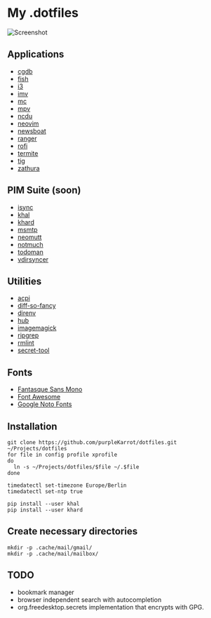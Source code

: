 My .dotfiles
============

![Screenshot](https://raw.githubusercontent.com/purpleKarrot/dotfiles/master/screenshot.png)

## Applications

* [cgdb](https://cgdb.github.io/)
* [fish](https://fishshell.com/)
* [i3](https://i3wm.org/)
* [imv](http://github.com/eXeC64/imv/)
* [mc](http://www.ibiblio.org/mc/)
* [mpv](https://mpv.io/)
* [ncdu](https://dev.yorhel.nl/ncdu)
* [neovim](https://neovim.io/)
* [newsboat](https://newsboat.org/)
* [ranger](http://ranger.nongnu.org)
* [rofi](https://davedavenport.github.io/rofi/)
* [termite](https://github.com/thestinger/termite/)
* [tig](http://jonas.nitro.dk/tig/)
* [zathura](https://pwmt.org/projects/zathura/)

## PIM Suite (soon)

* [isync](http://isync.sourceforge.net)
* [khal](http://lostpackets.de/khal/)
* [khard](https://github.com/scheibler/khard)
* [msmtp](http://msmtp.sourceforge.net/)
* [neomutt](http://www.neomutt.org/)
* [notmuch](http://notmuchmail.org/)
* [todoman](https://todoman.rtfd.org/)
* [vdirsyncer](https://vdirsyncer.rtfd.org/)

## Utilities

* [acpi](https://acpiclient.sourceforge.io/)
* [diff-so-fancy](https://github.com/so-fancy/diff-so-fancy)
* [direnv](http://direnv.net/)
* [hub](https://hub.github.com/)
* [imagemagick](http://www.imagemagick.org/)
* [ripgrep](https://github.com/BurntSushi/ripgrep)
* [rmlint](http://rmlint.rtfd.org/)
* [secret-tool](https://wiki.gnome.org/Projects/Libsecret)

## Fonts

* [Fantasque Sans Mono](https://github.com/belluzj/fantasque-sans/)
* [Font Awesome](https://fortawesome.github.io/Font-Awesome/)
* [Google Noto Fonts](https://www.google.com/get/noto/)

## Installation

```
git clone https://github.com/purpleKarrot/dotfiles.git ~/Projects/dotfiles
for file in config profile xprofile
do
  ln -s ~/Projects/dotfiles/$file ~/.$file
done
```

```
timedatectl set-timezone Europe/Berlin
timedatectl set-ntp true
```

```
pip install --user khal
pip install --user khard
```

## Create necessary directories

```
mkdir -p .cache/mail/gmail/
mkdir -p .cache/mail/mailbox/
```

## TODO

* bookmark manager
* browser independent search with autocompletion
* org.freedesktop.secrets implementation that encrypts with GPG.
